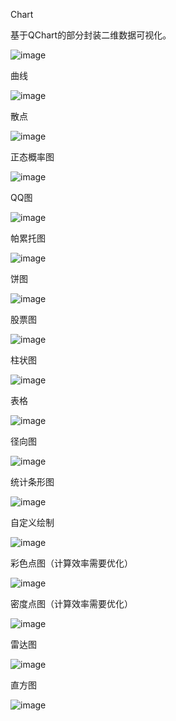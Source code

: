 Chart

基于QChart的部分封装二维数据可视化。

![image](https://user-images.githubusercontent.com/32051731/160572847-576edff7-eb3c-44c9-8f29-5d0daec5765a.png)

曲线   
 
![image](https://user-images.githubusercontent.com/32051731/159616847-0aca5f39-045f-4977-b6f8-9548b28df541.png)

散点

![image](https://user-images.githubusercontent.com/32051731/159616994-0baa2d4f-6fc3-4a04-9f31-518727ea822a.png)

正态概率图

![image](https://user-images.githubusercontent.com/32051731/159617075-b341e6fc-e7e6-4ee4-81e7-5058c2d5ed9d.png)

QQ图

![image](https://user-images.githubusercontent.com/32051731/159617300-9347286f-7478-4764-bb16-764287bfbe0c.png)

帕累托图

![image](https://user-images.githubusercontent.com/32051731/160242340-21c25f1b-45fa-4d35-8692-0230033b5794.png)

饼图

![image](https://user-images.githubusercontent.com/32051731/159617243-cfc63bb2-3d1a-477a-91aa-2595b2b6ee7d.png)

股票图

![image](https://user-images.githubusercontent.com/32051731/159617365-22450c30-736a-408c-9322-6fff751a7777.png)

柱状图

![image](https://user-images.githubusercontent.com/32051731/159617430-96d0c20b-f30e-4099-a41a-7805489b1532.png)

表格

![image](https://user-images.githubusercontent.com/32051731/159617496-cf7e932e-5d44-4f86-8945-b8003f3609f3.png)

径向图

![image](https://user-images.githubusercontent.com/32051731/160572467-44db6528-96bb-45bb-8e1b-ed711598bd9a.png)

统计条形图

![image](https://user-images.githubusercontent.com/32051731/160572582-8d3dd7fe-0b71-454f-ab1b-0298d780de46.png)

自定义绘制

![image](https://user-images.githubusercontent.com/32051731/159877859-430dc7ac-2e62-4cca-afdf-ad51bda12b92.png)

彩色点图（计算效率需要优化）

![image](https://user-images.githubusercontent.com/32051731/159877245-f5b7c5c1-2f27-4d35-a9d5-9a51f7c6769e.png)

密度点图（计算效率需要优化）

![image](https://user-images.githubusercontent.com/32051731/159877443-1f42bb66-74da-4910-882a-aa544d413a39.png)

雷达图

![image](https://user-images.githubusercontent.com/32051731/160069776-01773325-6b68-45a2-877d-0da19467ed15.png)

直方图

![image](https://user-images.githubusercontent.com/32051731/160572666-e0fe4b00-e5e5-4727-9cd0-84e67f59e968.png)









